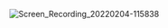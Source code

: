 ![Screen_Recording_20220204-115838](https://user-images.githubusercontent.com/43620279/152509874-f37f4d88-bd15-4112-b698-667abf5da6d8.gif)
